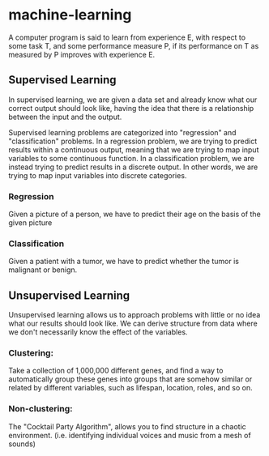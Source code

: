 # machine-learning

A computer program is said to learn from experience E, with respect to some task T, and some performance measure P, if its performance on T as measured by P improves with experience E. 

## Supervised Learning

In supervised learning, we are given a data set and already know what our correct output should look like, having the idea that there is a relationship between the input and the output.  
  
Supervised learning problems are categorized into "regression" and "classification" problems. In a regression problem, we are trying to predict results within a continuous output, meaning that we are trying to map input variables to some continuous function. In a classification problem, we are instead trying to predict results in a discrete output. In other words, we are trying to map input variables into discrete categories.  
  
### Regression

Given a picture of a person, we have to predict their age on the basis of the given picture

### Classification

Given a patient with a tumor, we have to predict whether the tumor is malignant or benign.

## Unsupervised Learning

Unsupervised learning allows us to approach problems with little or no idea what our results should look like. We can derive structure from data where we don't necessarily know the effect of the variables.  

### Clustering: 
Take a collection of 1,000,000 different genes, and find a way to automatically group these genes into groups that are somehow similar or related by different variables, such as lifespan, location, roles, and so on.  

### Non-clustering: 
The "Cocktail Party Algorithm", allows you to find structure in a chaotic environment. (i.e. identifying individual voices and music from a mesh of sounds)  

